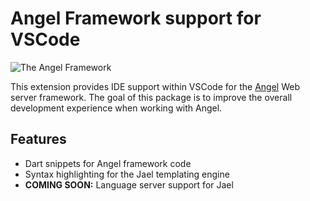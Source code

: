 # Angel Framework support for VSCode
![The Angel Framework](https://angel-dart.github.io/assets/images/logo.png)

This extension provides IDE support within VSCode for the
[Angel](https://angel-dart.github.io)
Web server framework. The goal of this package is to improve
the overall development experience when working with Angel.

## Features

- Dart snippets for Angel framework code
- Syntax highlighting for the Jael templating engine
- **COMING SOON:** Language server support for Jael
